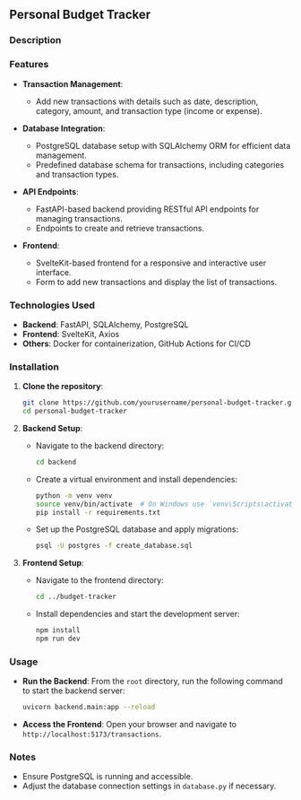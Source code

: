 ## Personal Budget Tracker

### Description


### Features

- **Transaction Management**: 
  - Add new transactions with details such as date, description, category, amount, and transaction type (income or expense).
  
- **Database Integration**:
  - PostgreSQL database setup with SQLAlchemy ORM for efficient data management.
  - Predefined database schema for transactions, including categories and transaction types.

- **API Endpoints**:
  - FastAPI-based backend providing RESTful API endpoints for managing transactions.
  - Endpoints to create and retrieve transactions.

- **Frontend**:
  - SvelteKit-based frontend for a responsive and interactive user interface.
  - Form to add new transactions and display the list of transactions.

### Technologies Used

- **Backend**: FastAPI, SQLAlchemy, PostgreSQL
- **Frontend**: SvelteKit, Axios
- **Others**: Docker for containerization, GitHub Actions for CI/CD

### Installation

1. **Clone the repository**:
   ```sh
   git clone https://github.com/yourusername/personal-budget-tracker.git
   cd personal-budget-tracker
   ```

2. **Backend Setup**:
   - Navigate to the backend directory:
     ```sh
     cd backend
     ```
   - Create a virtual environment and install dependencies:
     ```sh
     python -m venv venv
     source venv/bin/activate  # On Windows use `venv\Scripts\activate`
     pip install -r requirements.txt
     ```
   - Set up the PostgreSQL database and apply migrations:
     ```sh
     psql -U postgres -f create_database.sql
     ```

3. **Frontend Setup**:
   - Navigate to the frontend directory:
     ```sh
     cd ../budget-tracker
     ```
   - Install dependencies and start the development server:
     ```sh
     npm install
     npm run dev
     ```

### Usage

- **Run the Backend**:
From the `root` directory, run the following command to start the backend server:
  ```sh
  uvicorn backend.main:app --reload
  ```

- **Access the Frontend**:
  Open your browser and navigate to `http://localhost:5173/transactions`.

### Notes

- Ensure PostgreSQL is running and accessible.
- Adjust the database connection settings in `database.py` if necessary.

